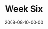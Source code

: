 ---
layout: message
category: message
series: "One"
title: "Week Six"
date: 2008-08-10-00-00
message_id: 510
---